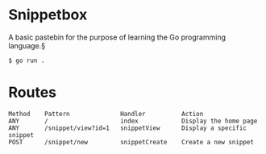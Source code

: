 # Snippetbox

A basic pastebin for the purpose of learning the Go programming language.§

```
$ go run .
```

# Routes

```
Method    Pattern              Handler          Action
ANY       /                    index            Display the home page
ANY       /snippet/view?id=1   snippetView      Display a specific snippet
POST      /snippet/new         snippetCreate    Create a new snippet     
```